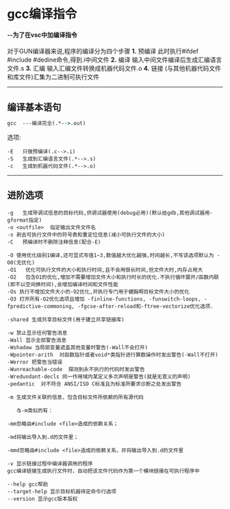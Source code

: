 # gcc编译指令
#### --为了在vsc中加编译指令
对于GUN编译器来说,程序的编译分为四个步骤
**1.** 预编译  此时执行#ifdef #include #dedine命令,得到.i中间文件
**2.** 编译  输入中间文件编译后生成汇编语言文件.s
**3.** 汇编 输入汇编文件转换成机器代码文件.o
**4.** 链接 (与其他机器代码文件和库文件)汇集为二进制可执行文件
***********
## 编译基本语句

```cmd
gcc  ---编译完全(.*-->.out)
```
选项:
```
-E   只做预编译(.c-->.i)
-S   生成到汇编语言文件(.*-->.s)
-c   生成到机器代码文件(.*-->.o)

```
*******
## 进阶选项

```
-g   生成带调试信息的目标代码,供调试器使用(debug必用)(默认给gdb,其他调试器用-gformat指定)
-o <outfile>  指定输出文件文件名
-s 剥去可执行文件中的符号表和重定位信息(减小可执行文件的大小)
-C   预编译时不删除注释信息(配合-E)
```

```
-O 使用优化级别1编译,还可显式写值1~3,数值越大优化越强,时间越长,不写该选项默认为 -O0(无优化)
-O1   优化可执行文件的大小和执行时间,且不会用很长时间,但文件大时,内存占用大
-O2   包含O1的优化,增加不需要增加文件大小和执行时长的优化.不执行循环展开/函数内联(即不以空间换时间),会增加编译时间和文件性能
-Os 执行不增加文件大小的-O2优化,并执行专门用于健胸啊目标文件大小的优化
-O3 打开所有-O2优化选项且增加 -finline-functions, -funswitch-loops, -fpredictive-commoning, -fgcse-after-reload和-ftree-vectorize优化选项.
```
```
-shared 生成共享目标文件(用于建立共享链接库)
```
```
-w 禁止显示任何警告消息
-Wall 显示全部警告消息
-Wshadow 当局部变量遮盖其他变量时警告(-Wall不会打开)
-Wpointer-arith  对函数指针或者void*类指针进行算数操作时发出警告(-Wall不打开)
-Werror 把警告当错误
-Wunreachable-code  探测到永不执行的代码时发出警告
-Wredundant-decls 同一作用域内某定义多次声明是警告(就是无意义的声明)
-pedantic  对不符合 ANSI/ISO C标准且为标准所要求诊断之处发出警告
```
```
-m 生成文件关联的信息，包含目标文件所依赖的所有源代码

   与-m类似的有：

-mm忽略由#include <file>造成的依赖关系；

-md将输出导入到.d的文件里；

-mmd忽略由#include <file>造成的依赖关系，并将输出导入到.d的文件里
```
```
-v 显示链接过程中编译器调用的程序
gcc编译链接生成执行文件时，自动把该文件代码作为第一个模块链接在可执行程序中
```
```
--help gcc帮助
--target-help 显示目标机器待定命令行选项
--version 显示gcc版本版权
```